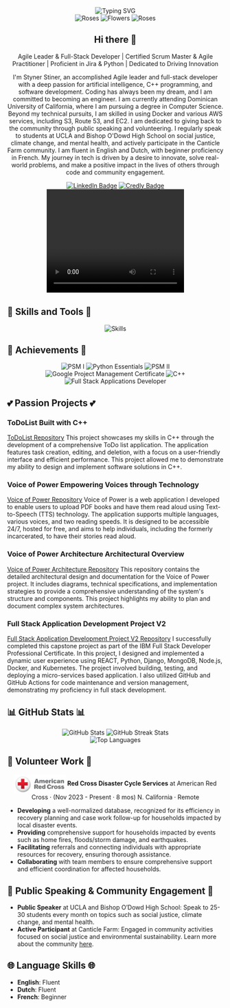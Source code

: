 <!-- Typing effect animation -->
<div align="center">
  <img src="https://readme-typing-svg.herokuapp.com?font=Pacifico&size=27&pause=1000&color=FF69B4&center=true&vCenter=true&width=600&lines=Welcome+to+my+GitHub+Profile!;I'm+Styner+Stiner;I+love+AI+and+Coding;I+am+a+Full+Stack+Developer;Agile+Leader+%26+Scrum+Master;Currently+Learning+C%2B%2B+and+Aiming+to+Master+It;Passionate+Philomath;Dedicated+to+Sharing+Knowledge+%26+Helping+Others" alt="Typing SVG" />
</div>


<div align="center">
  <img src="https://github.com/Styner2023/Styner2023/raw/main/assets/roses.gif" alt="Roses" width="100" style="animation: fadeInOut 5s infinite;" />
  <img src="https://github.com/Styner2023/Styner2023/raw/main/assets/flowers.gif" alt="Flowers" width="100" style="animation: fadeInOut 5s infinite;" />
  <img src="https://github.com/Styner2023/Styner2023/raw/main/assets/roses.gif" alt="Roses" width="100" style="animation: fadeInOut 5s infinite;" />
</div>

<h2 align="center">Hi there 👋</h2>

<p align="center">
Agile Leader & Full-Stack Developer | Certified Scrum Master & Agile Practitioner | Proficient in Jira & Python | Dedicated to Driving Innovation
</p>

<p align="center">
I'm Styner Stiner, an accomplished Agile leader and full-stack developer with a deep passion for artificial intelligence, C++ programming, and software development. Coding has always been my dream, and I am committed to becoming an engineer. I am currently attending Dominican University of California, where I am pursuing a degree in Computer Science. Beyond my technical pursuits, I am skilled in using Docker and various AWS services, including S3, Route 53, and EC2. I am dedicated to giving back to the community through public speaking and volunteering. I regularly speak to students at UCLA and Bishop O'Dowd High School on social justice, climate change, and mental health, and actively participate in the Canticle Farm community. I am fluent in English and Dutch, with beginner proficiency in French. My journey in tech is driven by a desire to innovate, solve real-world problems, and make a positive impact in the lives of others through code and community engagement.
</p>

<div align="center">
  <a href="https://www.linkedin.com/in/kishana-stiner/"><img src="https://img.shields.io/badge/LinkedIn-0A66C2?style=for-the-badge&logo=linkedin&logoColor=white" alt="LinkedIn Badge"></a>
  <a href="https://www.credly.com/users/kishana.stiner/badges"><img src="https://img.shields.io/badge/Credly-FF6B6B?style=for-the-badge&logo=credly&logoColor=white" alt="Credly Badge"></a>
</div>

<div align="center">
  <video width="320" height="240" controls>
    <source src="https://github.com/Styner2023/Styner2023/raw/main/GitHub%20(2)%20(1).mp4" type="video/mp4">
    Your browser does not support the video tag.
  </video>
</div>

## 🌟 Skills and Tools 🌟
<p align="center">
  <img src="https://skillicons.dev/icons?i=cpp,java,python,javascript,html,css,react,nodejs,github,linux,docker,aws" alt="Skills" />

  ## 🎉 Achievements 🎉
<p align="center">
  <img src="https://img.shields.io/badge/Professional%20Scrum%20Master%20I-000000?style=for-the-badge&logo=professional&logoColor=white" alt="PSM I">
  <img src="https://img.shields.io/badge/Python%20Essentials-306998?style=for-the-badge&logo=python&logoColor=white" alt="Python Essentials">
  <img src="https://img.shields.io/badge/Professional%20Scrum%20Master%20II-000000?style=for-the-badge&logo=professional&logoColor=white" alt="PSM II">
  <img src="https://img.shields.io/badge/Google%20Project%20Management%20Certificate-4285F4?style=for-the-badge&logo=google&logoColor=white" alt="Google Project Management Certificate">
  <img src="https://img.shields.io/badge/C++-00599C?style=for-the-badge&logo=cplusplus&logoColor=white" alt="C++" width="150">
  <img src="https://img.shields.io/badge/Full%20Stack%20Applications%20Developer-000000?style=for-the-badge&logo=developer&logoColor=white" alt="Full Stack Applications Developer">
</p>

## 💕 Passion Projects 💕 

### ToDoList Built with C++ 
[ToDoList Repository](https://github.com/Styner2023/ToDoList)
This project showcases my skills in C++ through the development of a comprehensive ToDo list application. The application features task creation, editing, and deletion, with a focus on a user-friendly interface and efficient performance. This project allowed me to demonstrate my ability to design and implement software solutions in C++.

### Voice of Power Empowering Voices through Technology 
[Voice of Power Repository](https://github.com/Styner2023/Voice_of_Power)
Voice of Power is a web application I developed to enable users to upload PDF books and have them read aloud using Text-to-Speech (TTS) technology. The application supports multiple languages, various voices, and two reading speeds. It is designed to be accessible 24/7, hosted for free, and aims to help individuals, including the formerly incarcerated, to have their stories read aloud.

### Voice of Power Architecture Architectural Overview 
[Voice of Power Architecture Repository](https://github.com/Styner2023/voice-of-power-architecture)
This repository contains the detailed architectural design and documentation for the Voice of Power project. It includes diagrams, technical specifications, and implementation strategies to provide a comprehensive understanding of the system's structure and components. This project highlights my ability to plan and document complex system architectures.

### Full Stack Application Development Project V2 
[Full Stack Application Development Project V2 Repository](https://github.com/Styner2023/xrwvm-fullstack_developer_capstone)
I successfully completed this capstone project as part of the IBM Full Stack Developer Professional Certificate. In this project, I designed and implemented a dynamic user experience using REACT, Python, Django, MongoDB, Node.js, Docker, and Kubernetes. The project involved building, testing, and deploying a micro-services based application. I also utilized GitHub and GitHub Actions for code maintenance and version management, demonstrating my proficiency in full stack development.

## 📊 GitHub Stats 📊
<div align="center">
  <img src="https://github-readme-stats.vercel.app/api?username=Styner2023&show_icons=true&theme=buefy&count_private=true&include_all_commits=true&hide=prs,issues" alt="GitHub Stats" />
  <img src="https://github-readme-streak-stats.herokuapp.com/?user=Styner2023&theme=buefy&count_private=true" alt="GitHub Streak Stats" />
  <br>
  <img src="https://github-readme-stats.vercel.app/api/top-langs/?username=Styner2023&layout=compact&theme=buefy" alt="Top Languages" />
</div>

## 🌺 Volunteer Work 🌺
<div align="center">
  <img src="https://github.com/Styner2023/Styner2023/raw/main/Red%20Cross.png" alt="Red Cross" width="120" style="vertical-align: middle;"/>
  <span><strong>Red Cross Disaster Cycle Services</strong> at American Red Cross · (Nov 2023 - Present · 8 mos) N. California · Remote</span>
</div>
<ul>
  <li><strong>Developing</strong> a well-normalized database, recognized for its efficiency in recovery planning and case work follow-up for households impacted by local disaster events.</li>
  <li><strong>Providing</strong> comprehensive support for households impacted by events such as home fires, floods/storm damage, and earthquakes.</li>
  <li><strong>Facilitating</strong> referrals and connecting individuals with appropriate resources for recovery, ensuring thorough assistance.</li>
  <li><strong>Collaborating</strong> with team members to ensure comprehensive support and efficient coordination for affected households.</li>
</ul>

## 🎤 Public Speaking & Community Engagement 🎤
- **Public Speaker** at UCLA and Bishop O’Dowd High School: Speak to 25-30 students every month on topics such as social justice, climate change, and mental health.
- **Active Participant** at Canticle Farm: Engaged in community activities focused on social justice and environmental sustainability. Learn more about the community [here](https://canticlefarmoakland.org/about/).

## 🌐 Language Skills 🌐
- **English**: Fluent
- **Dutch**: Fluent
- **French**: Beginner


